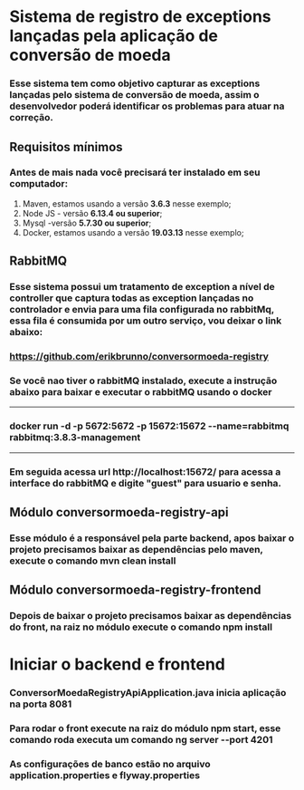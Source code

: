 # Sistema de registro de exceptions lançadas pela aplicação de conversão de moeda

### Esse sistema tem como objetivo capturar as exceptions lançadas pelo sistema de conversão de moeda, assim o desenvolvedor poderá identificar os problemas para atuar na correção.

## Requisitos mínimos

### Antes de mais nada você precisará ter instalado em seu computador:

1. Maven, estamos usando a versão **3.6.3** nesse exemplo;
2. Node JS - versão **6.13.4 ou superior**;
3. Mysql -versão **5.7.30 ou superior**;
4. Docker, estamos usando a versão **19.03.13** nesse exemplo;

## RabbitMQ

### Esse sistema possui um tratamento de exception a nível de controller que captura todas as exception lançadas no controlador e envia para uma fila configurada no rabbitMq, essa fila é consumida por um outro serviço, vou deixar o link abaixo:

### https://github.com/erikbrunno/conversormoeda-registry

### Se você nao tiver o rabbitMQ instalado,  execute a instrução abaixo para baixar e executar o rabbitMQ usando o docker

---------------------------------------------------------------------------------------
### docker run -d -p 5672:5672 -p 15672:15672 --name=rabbitmq rabbitmq:3.8.3-management 
---------------------------------------------------------------------------------------

### Em seguida acessa url http://localhost:15672/ para acessa a interface do rabbitMQ e digite "guest" para usuario e senha.

## Módulo **conversormoeda-registry-api**
### Esse módulo é a responsável pela parte backend, apos baixar o projeto precisamos baixar as dependências pelo maven, execute o comando **mvn clean install**

## Módulo **conversormoeda-registry-frontend** 
### Depois de baixar o projeto precisamos baixar as dependências do front, na raiz no módulo execute o comando **npm install**

# Iniciar o backend e frontend

### ConversorMoedaRegistryApiApplication.java inicia aplicação na porta 8081
### Para rodar o front execute na raiz do módulo npm start, esse comando roda executa um comando ng server --port 4201
### As configurações de banco estão no arquivo application.properties e flyway.properties
